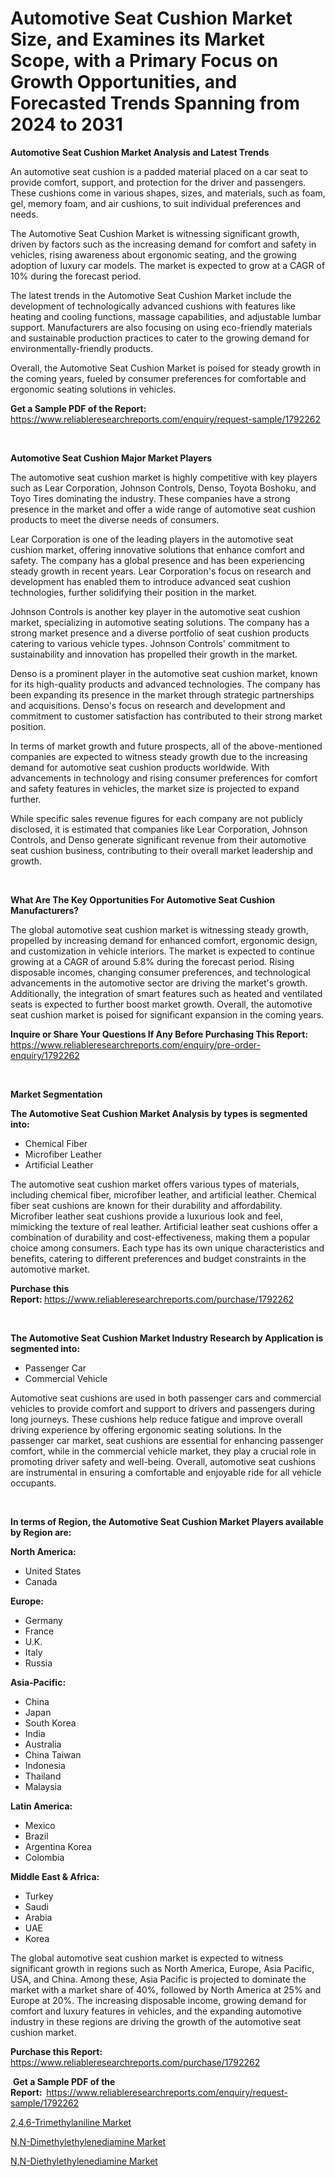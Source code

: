 <p><h1>Automotive Seat Cushion Market Size, and Examines its Market Scope, with a Primary Focus on Growth Opportunities, and Forecasted Trends Spanning from 2024 to 2031</h1></p><p><strong>Automotive Seat Cushion Market Analysis and Latest Trends</strong></p>
<p><p>An automotive seat cushion is a padded material placed on a car seat to provide comfort, support, and protection for the driver and passengers. These cushions come in various shapes, sizes, and materials, such as foam, gel, memory foam, and air cushions, to suit individual preferences and needs.</p><p>The Automotive Seat Cushion Market is witnessing significant growth, driven by factors such as the increasing demand for comfort and safety in vehicles, rising awareness about ergonomic seating, and the growing adoption of luxury car models. The market is expected to grow at a CAGR of 10% during the forecast period.</p><p>The latest trends in the Automotive Seat Cushion Market include the development of technologically advanced cushions with features like heating and cooling functions, massage capabilities, and adjustable lumbar support. Manufacturers are also focusing on using eco-friendly materials and sustainable production practices to cater to the growing demand for environmentally-friendly products.</p><p>Overall, the Automotive Seat Cushion Market is poised for steady growth in the coming years, fueled by consumer preferences for comfortable and ergonomic seating solutions in vehicles.</p></p>
<p><strong>Get a Sample PDF of the Report:&nbsp;</strong> <a href="https://www.reliableresearchreports.com/enquiry/request-sample/1792262">https://www.reliableresearchreports.com/enquiry/request-sample/1792262</a></p>
<p>&nbsp;</p>
<p><strong>Automotive Seat Cushion Major Market Players</strong></p>
<p><p>The automotive seat cushion market is highly competitive with key players such as Lear Corporation, Johnson Controls, Denso, Toyota Boshoku, and Toyo Tires dominating the industry. These companies have a strong presence in the market and offer a wide range of automotive seat cushion products to meet the diverse needs of consumers.</p><p>Lear Corporation is one of the leading players in the automotive seat cushion market, offering innovative solutions that enhance comfort and safety. The company has a global presence and has been experiencing steady growth in recent years. Lear Corporation's focus on research and development has enabled them to introduce advanced seat cushion technologies, further solidifying their position in the market.</p><p>Johnson Controls is another key player in the automotive seat cushion market, specializing in automotive seating solutions. The company has a strong market presence and a diverse portfolio of seat cushion products catering to various vehicle types. Johnson Controls' commitment to sustainability and innovation has propelled their growth in the market.</p><p>Denso is a prominent player in the automotive seat cushion market, known for its high-quality products and advanced technologies. The company has been expanding its presence in the market through strategic partnerships and acquisitions. Denso's focus on research and development and commitment to customer satisfaction has contributed to their strong market position.</p><p>In terms of market growth and future prospects, all of the above-mentioned companies are expected to witness steady growth due to the increasing demand for automotive seat cushion products worldwide. With advancements in technology and rising consumer preferences for comfort and safety features in vehicles, the market size is projected to expand further.</p><p>While specific sales revenue figures for each company are not publicly disclosed, it is estimated that companies like Lear Corporation, Johnson Controls, and Denso generate significant revenue from their automotive seat cushion business, contributing to their overall market leadership and growth.</p></p>
<p>&nbsp;</p>
<p><strong>What Are The Key Opportunities For Automotive Seat Cushion Manufacturers?</strong></p>
<p><p>The global automotive seat cushion market is witnessing steady growth, propelled by increasing demand for enhanced comfort, ergonomic design, and customization in vehicle interiors. The market is expected to continue growing at a CAGR of around 5.8% during the forecast period. Rising disposable incomes, changing consumer preferences, and technological advancements in the automotive sector are driving the market's growth. Additionally, the integration of smart features such as heated and ventilated seats is expected to further boost market growth. Overall, the automotive seat cushion market is poised for significant expansion in the coming years.</p></p>
<p><strong>Inquire or Share Your Questions If Any Before Purchasing This Report:</strong> <a href="https://www.reliableresearchreports.com/enquiry/pre-order-enquiry/1792262">https://www.reliableresearchreports.com/enquiry/pre-order-enquiry/1792262</a></p>
<p>&nbsp;</p>
<p><strong>Market Segmentation</strong></p>
<p><strong>The Automotive Seat Cushion Market Analysis by types is segmented into:</strong></p>
<p><ul><li>Chemical Fiber</li><li>Microfiber Leather</li><li>Artificial Leather</li></ul></p>
<p><p>The automotive seat cushion market offers various types of materials, including chemical fiber, microfiber leather, and artificial leather. Chemical fiber seat cushions are known for their durability and affordability. Microfiber leather seat cushions provide a luxurious look and feel, mimicking the texture of real leather. Artificial leather seat cushions offer a combination of durability and cost-effectiveness, making them a popular choice among consumers. Each type has its own unique characteristics and benefits, catering to different preferences and budget constraints in the automotive market.</p></p>
<p><strong>Purchase this Report:&nbsp;</strong><a href="https://www.reliableresearchreports.com/purchase/1792262">https://www.reliableresearchreports.com/purchase/1792262</a></p>
<p>&nbsp;</p>
<p><strong>The Automotive Seat Cushion Market Industry Research by Application is segmented into:</strong></p>
<p><ul><li>Passenger Car</li><li>Commercial Vehicle</li></ul></p>
<p><p>Automotive seat cushions are used in both passenger cars and commercial vehicles to provide comfort and support to drivers and passengers during long journeys. These cushions help reduce fatigue and improve overall driving experience by offering ergonomic seating solutions. In the passenger car market, seat cushions are essential for enhancing passenger comfort, while in the commercial vehicle market, they play a crucial role in promoting driver safety and well-being. Overall, automotive seat cushions are instrumental in ensuring a comfortable and enjoyable ride for all vehicle occupants.</p></p>
<p>&nbsp;</p>
<p><strong>In terms of Region, the Automotive Seat Cushion Market Players available by Region are:</strong></p>
<p>
    <p> <strong> North America: </strong>
        <ul>
            <li>United States</li>
            <li>Canada</li>
        </ul>
        </p> 
    <p> <strong> Europe: </strong>
        <ul>
            <li>Germany</li>
            <li>France</li>
            <li>U.K.</li>
            <li>Italy</li>
            <li>Russia</li>
        </ul>
        </p> 
    <p> <strong> Asia-Pacific: </strong>
        <ul>
            <li>China</li>
            <li>Japan</li>
            <li>South Korea</li>
            <li>India</li>
            <li>Australia</li>
            <li>China Taiwan</li>
            <li>Indonesia</li>
            <li>Thailand</li>
            <li>Malaysia</li>
        </ul>
        </p> 
    <p> <strong> Latin America: </strong>
        <ul>
            <li>Mexico</li>
            <li>Brazil</li>
            <li>Argentina Korea</li>
            <li>Colombia</li>
        </ul>
        </p> 
    <p> <strong> Middle East & Africa: </strong>
        <ul>
            <li>Turkey</li>
            <li>Saudi</li>
            <li>Arabia</li>
            <li>UAE</li>
            <li>Korea</li>
        </ul>
    </p>
    </p>
<p><p>The global automotive seat cushion market is expected to witness significant growth in regions such as North America, Europe, Asia Pacific, USA, and China. Among these, Asia Pacific is projected to dominate the market with a market share of 40%, followed by North America at 25% and Europe at 20%. The increasing disposable income, growing demand for comfort and luxury features in vehicles, and the expanding automotive industry in these regions are driving the growth of the automotive seat cushion market.</p></p>
<p><strong>Purchase this Report: </strong><a href="https://www.reliableresearchreports.com/purchase/1792262">https://www.reliableresearchreports.com/purchase/1792262</a></p>
<p>&nbsp;<strong>Get a Sample PDF of the Report:&nbsp;&nbsp;</strong><a href="https://www.reliableresearchreports.com/enquiry/request-sample/1792262">https://www.reliableresearchreports.com/enquiry/request-sample/1792262</a></p>
<p><strong></strong></p>
<p><p><a href="https://view.publitas.com/reportprime-1/24-6-trimethylaniline-market-size-share-trends-analysis-report-by-application-regional-outlook-competitive-strategies-and-segment-forecasts-2023-2030/">2,4,6-Trimethylaniline Market</a></p><p><a href="https://view.publitas.com/reportprime-1/n-n-dimethylethylenediamine-market-analysis-examines-its-scope-on-growth-opportunities-and-forecasted-trends-spanning-from-2023-to-2030/">N,N-Dimethylethylenediamine Market</a></p><p><a href="https://view.publitas.com/reportprime-1/global-n-n-diethylethylenediamine-market-by-types-applications-and-major-players-with-regional-growth-rate-analysis-and-development-situation-from-2023-to-2030/">N,N-Diethylethylenediamine Market</a></p></p>